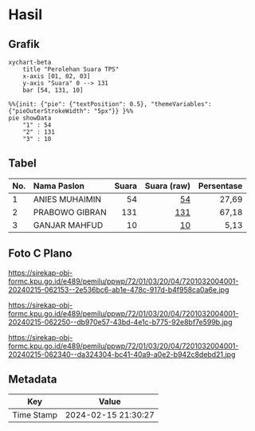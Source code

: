 # Hasil

## Grafik

```mermaid
xychart-beta
    title "Perolehan Suara TPS"
    x-axis [01, 02, 03]
    y-axis "Suara" 0 --> 131
    bar [54, 131, 10]
```

```mermaid
%%{init: {"pie": {"textPosition": 0.5}, "themeVariables": {"pieOuterStrokeWidth": "5px"}} }%%
pie showData
    "1" : 54
    "2" : 131
    "3" : 10
```

## Tabel

| No. | Nama Paslon    | Suara | Suara (raw) | Persentase |
|:--- |:-------------- | -----:| -----------:| ----------:|
| 1   | ANIES MUHAIMIN | 54    | [54][p-1]   | 27,69      |
| 2   | PRABOWO GIBRAN | 131   | [131][p-2]  | 67,18      |
| 3   | GANJAR MAHFUD  | 10    | [10][p-3]   | 5,13       |


[p-1]: https://github.com/gigit-pemilu/pemilu-2024-72-sulawesi-tengah/blob/main/pilpres/hitung-suara/sub/72-sulawesi-tengah/sub/01-banggai/sub/03-kintom/sub/2004-manyula/sub/001-tps/sub/paslon-1.txt
[p-2]: https://github.com/gigit-pemilu/pemilu-2024-72-sulawesi-tengah/blob/main/pilpres/hitung-suara/sub/72-sulawesi-tengah/sub/01-banggai/sub/03-kintom/sub/2004-manyula/sub/001-tps/sub/paslon-2.txt
[p-3]: https://github.com/gigit-pemilu/pemilu-2024-72-sulawesi-tengah/blob/main/pilpres/hitung-suara/sub/72-sulawesi-tengah/sub/01-banggai/sub/03-kintom/sub/2004-manyula/sub/001-tps/sub/paslon-3.txt

## Foto C Plano

https://sirekap-obj-formc.kpu.go.id/e489/pemilu/ppwp/72/01/03/20/04/7201032004001-20240215-062153--2e536bc6-ab1e-478c-917d-b4f958ca0a6e.jpg

https://sirekap-obj-formc.kpu.go.id/e489/pemilu/ppwp/72/01/03/20/04/7201032004001-20240215-062250--db970e57-43bd-4e1c-b775-92e8bf7e599b.jpg

https://sirekap-obj-formc.kpu.go.id/e489/pemilu/ppwp/72/01/03/20/04/7201032004001-20240215-062340--da324304-bc41-40a9-a0e2-b942c8debd21.jpg


## Metadata

| Key        | Value               |
| ---------- | ------------------- |
| Time Stamp | 2024-02-15 21:30:27 |



